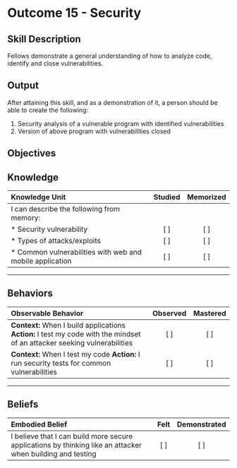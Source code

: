 # Outcome 15 - Security

**Skill Description**
----------
Fellows demonstrate a general understanding of how to analyze code, identify and close vulnerabilities.

**Output**
----------
After attaining this skill, and as a demonstration of it, a person should be able to create the following:

1. Security analysis of a vulnerable program with identified vulnerabilities
2. Version of above program with vulnerabilities closed


**Objectives**
----------
## **Knowledge**


| Knowledge Unit   |      Studied      | Memorized |
|:-------------|:------------------:|:--------:|
| I can describe the following from memory: | | |
| * Security vulnerability | [ ] | [ ]  |
| * Types of attacks/exploits     | [ ] | [ ]  |
| * Common vulnerabilities with web and mobile application     | [ ] | [ ]  |


----------


## **Behaviors**

| Observable Behavior   |      Observed      | Mastered |
|:-------------|:------------------:|:--------:|
| **Context:** When I build applications **Action:** I test my code with the mindset of an attacker seeking vulnerabilities | [ ] | [ ]  |
| **Context:** When I test my code **Action:** I run security tests for common vulnerabilities | [ ] | [ ]  |



----------


## **Beliefs**


| Embodied Belief   |      Felt      | Demonstrated |
|:-------------|:------------------:|:--------:|
| I believe that I can build more secure applications by thinking like an attacker when building and testing | [ ] | [ ]  |

